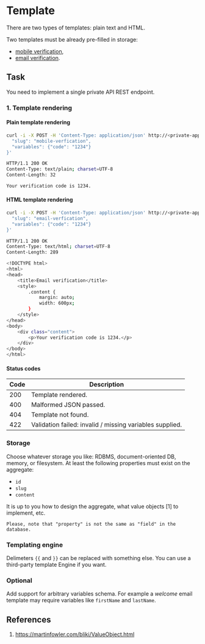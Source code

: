 # Template

There are two types of templates: plain text and HTML.

Two templates must be already pre-filled in storage:

- [mobile verification](../templates/sms-verification.txt),
- [email verification](../templates/email-verification.html).

## Task

You need to implement a single private API REST endpoint.

### 1. Template rendering

#### Plain template rendering

```bash
curl -i -X POST -H 'Content-Type: application/json' http://<private-app>:<port>/templates/render -d '{
  "slug": "mobile-verfication",
  "variables": {"code": "1234"}
}'

HTTP/1.1 200 OK
Content-Type: text/plain; charset=UTF-8
Content-Length: 32

Your verification code is 1234.
```

#### HTML template rendering

```bash
curl -i -X POST -H 'Content-Type: application/json' http://<private-app>:<port>/templates/render -d '{
  "slug": "email-verfication",
  "variables": {"code": "1234"}
}'

HTTP/1.1 200 OK
Content-Type: text/html; charset=UTF-8
Content-Length: 289

<!DOCTYPE html>
<html>
<head>
    <title>Email verification</title>
    <style>
        .content {
            margin: auto;
            width: 600px;
        }
    </style>
</head>
<body>
    <div class="content">
        <p>Your verification code is 1234.</p>
    </div>
</body>
</html>
```

#### Status codes

| Code | Description                                              |
| -----| -------------------------------------------------------- |
| 200  | Template rendered.                                       |
| 400  | Malformed JSON passed.                                   |
| 404  | Template not found.                                      |
| 422  | Validation failed: invalid / missing variables supplied. |

### Storage

Choose whatever storage you like: RDBMS, document-oriented DB, memory, or filesystem. At least the following properties must exist on the aggregate:

- `id`
- `slug`
- `content`

It is up to you how to design the aggregate, what value objects [1] to implement, etc.

    Please, note that "property" is not the same as "field" in the database.

### Templating engine

Delimeters `{{` and `}}` can be replaced with something else. You can use a third-party template Engine if you want.

### Optional

Add support for arbitrary variables schema. For example a _welcome_ email template may require variables like `firstName` and `lastName`.

## References

 1. https://martinfowler.com/bliki/ValueObject.html

